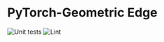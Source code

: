 # PyTorch-Geometric Edge

![Unit tests](https://github.com/pbielak/pytorch_geometric_edge/actions/workflows/unittests.yaml/badge.svg)
![Lint](https://github.com/pbielak/pytorch_geometric_edge/actions/workflows/lint.yaml/badge.svg)

